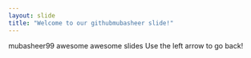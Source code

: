 ```yaml
---
layout: slide
title: "Welcome to our githubmubasheer slide!"
---
```

mubasheer99  awesome awesome slides
Use the left arrow to go back!
